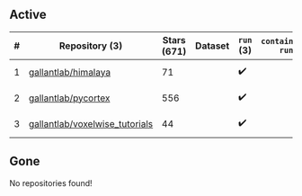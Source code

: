 ## Active
| # | Repository (3) | Stars (671) | Dataset | `run` (3) | `containers-run` | Last Modified |
| --- | --- | --- | --- | --- | --- | --- |
| 1 | [gallantlab/himalaya](https://github.com/gallantlab/himalaya) | 71 |  | :heavy_check_mark: |  | 2024-04-22 20:51:15+00:00 |
| 2 | [gallantlab/pycortex](https://github.com/gallantlab/pycortex) | 556 |  | :heavy_check_mark: |  | 2024-05-16 20:39:54+00:00 |
| 3 | [gallantlab/voxelwise_tutorials](https://github.com/gallantlab/voxelwise_tutorials) | 44 |  | :heavy_check_mark: |  | 2024-04-08 17:20:08+00:00 |

## Gone
No repositories found!
